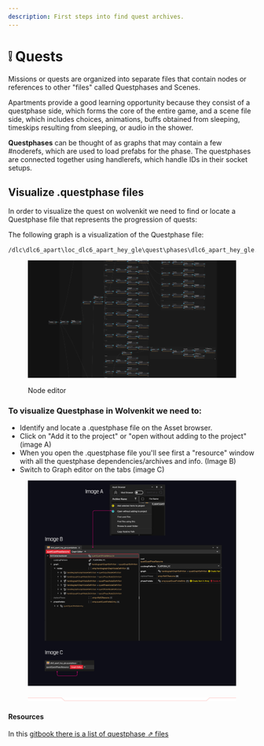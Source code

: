 ```yaml
---
description: First steps into find quest archives.
---
```


# ❕ Quests

Missions or quests are organized into separate files that contain nodes or references to other "files" called Questphases and Scenes.

Apartments provide a good learning opportunity because they consist of a questphase side, which forms the core of the entire game, and a scene file side, which includes choices, animations, buffs obtained from sleeping, timeskips resulting from sleeping, or audio in the shower.

**Questphases** can be thought of as graphs that may contain a few #noderefs, which are used to load prefabs for the phase. The questphases are connected together using handlerefs, which handle IDs in their socket setups.

## Visualize .questphase files

In order to visualize the quest on wolvenkit we need to find or locate a Questphase file that represents the progression of quests:

The following graph is a visualization of the Questphase file:

```
/dlc\dlc6_apart\loc_dlc6_apart_hey_gle\quest\phases\dlc6_apart_hey_gle.questphase
```

<figure><img src="../../../.gitbook/assets/image (165).png" alt=""><figcaption><p>Node editor</p></figcaption></figure>

### To visualize Questphase in Wolvenkit we need to:&#x20;

* Identify and locate a .questphase file on the Asset browser.&#x20;
* Click on "Add it to the project" or "open without adding to the project" (image A)
* When you open the .questphase file you'll see first a "resource" window with all the questphase dependencies/archives and info. (Image B)
* Switch to Graph editor on the tabs (image C)



<figure><img src="../../../.gitbook/assets/WKit - F.jpg" alt=""><figcaption></figcaption></figure>

<figure><img src="../../../.gitbook/assets/Type=Up.png" alt=""><figcaption></figcaption></figure>

#### Resources

In this [gitbook there is a list of questphase](https://github.com/DoctorPresto/Cyberpunk-File-Types/blob/main/questphase.txt)[ ⇗ files](https://github.com/DoctorPresto/Cyberpunk-File-Types/blob/main/questphase.txt)

